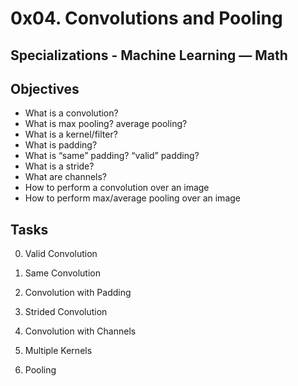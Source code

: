 # 0x04. Convolutions and Pooling
## Specializations - Machine Learning ― Math
## Objectives
* What is a convolution?
* What is max pooling? average pooling?
* What is a kernel/filter?
* What is padding?
* What is “same” padding? “valid” padding?
* What is a stride?
* What are channels?
* How to perform a convolution over an image
* How to perform max/average pooling over an image

## Tasks
0. Valid Convolution

1. Same Convolution

2. Convolution with Padding

3. Strided Convolution

4. Convolution with Channels

5. Multiple Kernels

6. Pooling
